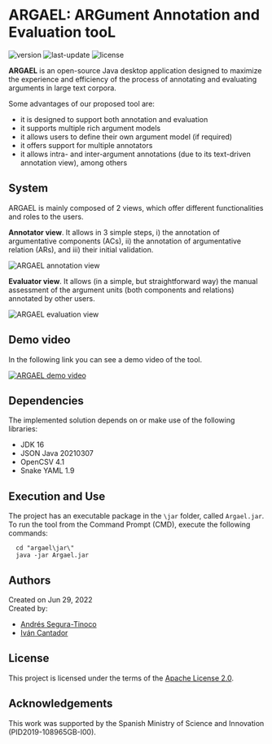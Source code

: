 # ARGAEL: ARGument Annotation and Evaluation tooL
![version](https://img.shields.io/badge/version-1.2.3-blue)
![last-update](https://img.shields.io/badge/last_update-10/14/2022-orange)
![license](https://img.shields.io/badge/license-Apache_2.0-brightgreen)

**ARGAEL** is an open-source Java desktop application designed to maximize the experience and efficiency of the process of annotating and evaluating arguments in large text corpora.

Some advantages of our proposed tool are:
- it is designed to support both annotation and evaluation
- it supports multiple rich argument models
- it allows users to define their own argument model (if required)
- it offers support for multiple annotators
- it allows intra- and inter-argument annotations (due to its text-driven annotation view), among others

## System
ARGAEL is mainly composed of 2 views, which offer different functionalities and roles to the users.

**Annotator view**. It allows in 3 simple steps, i) the annotation of argumentative components (ACs), ii) the annotation of argumentative relation (ARs), and iii) their initial validation.

![ARGAEL annotation view](https://raw.githubusercontent.com/argrecsys/argael/main/images/argael-annotation-view.png)

**Evaluator view**. It allows (in a simple, but straightforward way) the manual assessment of the argument units (both components and relations) annotated by other users.

![ARGAEL evaluation view](https://raw.githubusercontent.com/argrecsys/argael/main/images/argael-evaluation-view.png)

## Demo video
In the following link you can see a demo video of the tool.

[![ARGAEL demo video](https://img.youtube.com/vi/8Kfca5YVlE8/default.jpg)](https://youtu.be/8Kfca5YVlE8)

## Dependencies
The implemented solution depends on or make use of the following libraries:
- JDK 16
- JSON Java 20210307
- OpenCSV 4.1
- Snake YAML 1.9

## Execution and Use
The project has an executable package in the `\jar` folder, called `Argael.jar`. To run the tool from the Command Prompt (CMD), execute the following commands:

``` console
  cd "argael\jar\"
  java -jar Argael.jar
```

## Authors
Created on Jun 29, 2022  
Created by:
- <a href="https://github.com/ansegura7" target="_blank">Andrés Segura-Tinoco</a>
- <a href="http://arantxa.ii.uam.es/~cantador/" target="_blank">Iv&aacute;n Cantador</a>

## License
This project is licensed under the terms of the <a href="https://github.com/argrecsys/argael/blob/main/LICENSE">Apache License 2.0</a>.

## Acknowledgements
This work was supported by the Spanish Ministry of Science and Innovation (PID2019-108965GB-I00).
